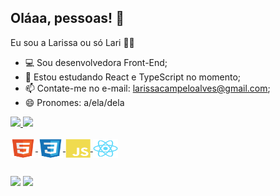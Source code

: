 ## Oláaa, pessoas! 👋
Eu sou a Larissa ou só Lari 🌻🌈

- 💻 Sou desenvolvedora Front-End;
- 🌱 Estou estudando React e TypeScript no momento;
- 📫 Contate-me no e-mail: larissacampeloalves@gmail.com;
- 😄 Pronomes: a/ela/dela

<div>
  <a href="https://github.com/lariscamp">
  <img height="170em" src="https://github-readme-stats.vercel.app/api?username=lariscamp&show_icons=true&theme=dracula&include_all_commits=true&count_private=true"/>
  <img height="170em" src="https://github-readme-stats.vercel.app/api/top-langs/?username=lariscamp&layout=compact&langs_count=7&theme=dracula"/>
</div>
  
<div style="display: inline_block"><br>
  <img align="center" alt="Laris-HTML" height="30" width="40" src="https://raw.githubusercontent.com/devicons/devicon/master/icons/html5/html5-original.svg">
  <img align="center" alt="Laris-CSS" height="30" width="40" src="https://raw.githubusercontent.com/devicons/devicon/master/icons/css3/css3-original.svg">
  <img align="center" alt="Laris-Js" height="30" width="40" src="https://raw.githubusercontent.com/devicons/devicon/master/icons/javascript/javascript-plain.svg">
  <img align="center" alt="Laris-React" height="30" width="40" src="https://raw.githubusercontent.com/devicons/devicon/master/icons/react/react-original.svg">
</div>
  
  
  ##
 
<div> 
  <a href = "mailto:larissacampeloalves@gmail.com"><img src="https://img.shields.io/badge/-Gmail-%23333?style=for-the-badge&logo=gmail&logoColor=white" target="_blank"></a>
  <a href="https://www.linkedin.com/in/larissa-campelo-alves/" target="_blank"><img src="https://img.shields.io/badge/-LinkedIn-%230077B5?style=for-the-badge&logo=linkedin&logoColor=white" target="_blank"></a> 
 
 
</div>

